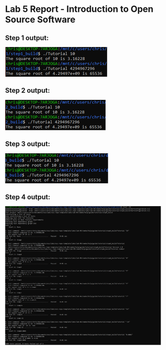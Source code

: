 # Lab 5 Report - Introduction to Open Source Software


## Step 1 output:
![step1](step1.png)

## Step 2 output:
![step2](step2.png)

## Step 3 output:
![step3](step3.png)

## Step 4 output:
![step4](step4.png)
